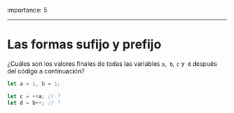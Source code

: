 importance: 5

---

# Las formas sufijo y prefijo

¿Cuáles son los valores finales de todas las variables `a`,` b`, `c` y` d` después del código a continuación?

```js
let a = 1, b = 1;

let c = ++a; // ?
let d = b++; // ?
```
